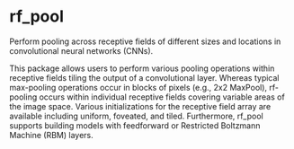 # rf_pool
Perform pooling across receptive fields of different sizes and locations in 
convolutional neural networks (CNNs).

This package allows users to perform various pooling operations within receptive
fields tiling the output of a convolutional layer. Whereas typical max-pooling 
operations occur in blocks of pixels (e.g., 2x2 MaxPool), rf-pooling occurs 
within individual receptive fields covering variable areas of the image space.
Various initializations for the receptive field array are available including
uniform, foveated, and tiled. Furthermore, rf_pool supports building models 
with feedforward or Restricted Boltzmann Machine (RBM) layers.
